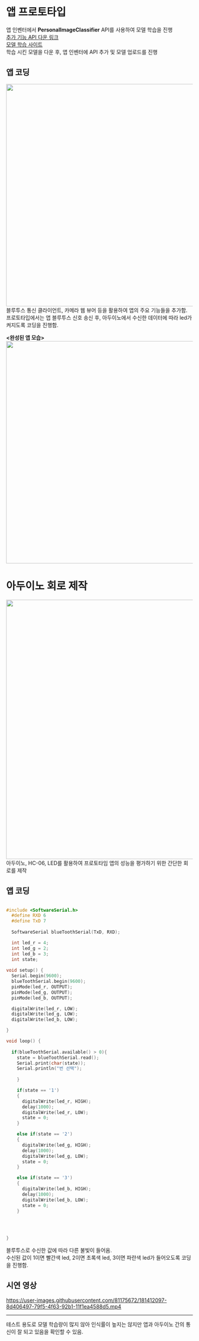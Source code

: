 # 앱 프로토타입
앱 인벤터에서 **PersonalImageClassifier** API를 사용하여 모델 학습을 진행                   
[추가 기능 API 다운 링크](https://mit-cml.github.io/extensions/)                
[모델 학습 사이트](https://classifier.appinventor.mit.edu/oldpic/)                  
학습 시킨 모델을 다운 후, 앱 인벤터에 API 추가 및 모델 업로드를 진행             

## 앱 코딩
<img src="https://user-images.githubusercontent.com/81175672/181410062-8c7531a6-9daf-4df3-9b64-b53d96e6a647.JPG"  width="900" height="600"/>                                
블루투스 통신 클라이언트, 카메라 웹 뷰어 등을 활용하여 앱의 주요 기능들을 추가함.                                                                       
프로토타입에서는 앱 블루투스 신호 송신 후, 아두이노에서 수신한 데이터에 따라 led가 켜지도록 코딩을 진행함.                                           
                        
**<완성된 앱 모습>**                       
<img src="https://user-images.githubusercontent.com/81175672/181408603-93676f2c-e905-4b3c-8b7a-31d32f8c1dbe.JPG"  width="800" height="600"/>          


# 아두이노 회로 제작
<img src="https://user-images.githubusercontent.com/81175672/181410765-b4d39167-2933-4b89-a86a-c9d4f59e83e1.jpg"  width="800" height="700"/>          
아두이노, HC-06, LED를 활용하여 프로토타임 앱의 성능을 평가하기 위한 간단한 회로를 제작

## 앱 코딩
```C

#include <SoftwareSerial.h>
  #define RXD 6
  #define TxD 7
  
  SoftwareSerial blueToothSerial(TxD, RXD);

  int led_r = 4;
  int led_g = 2;
  int led_b = 3;
  int state;
  
void setup() {
  Serial.begin(9600);
  blueToothSerial.begin(9600);
  pinMode(led_r, OUTPUT);
  pinMode(led_g, OUTPUT);
  pinMode(led_b, OUTPUT);

  digitalWrite(led_r, LOW);
  digitalWrite(led_g, LOW);
  digitalWrite(led_b, LOW);

}

void loop() {
  
  if(blueToothSerial.available() > 0){
    state = blueToothSerial.read();
    Serial.print(char(state));
    Serial.println("번 선택");
    
    }

    if(state == '1')
    {
      digitalWrite(led_r, HIGH);
      delay(1000);
      digitalWrite(led_r, LOW);   
      state = 0;
    }

    else if(state == '2')
    {
      digitalWrite(led_g, HIGH);
      delay(1000);
      digitalWrite(led_g, LOW);
      state = 0;
    }

    else if(state == '3')
    {
      digitalWrite(led_b, HIGH);
      delay(1000);
      digitalWrite(led_b, LOW); 
      state = 0;
    }
    
     
     

}
```         
블루투스로 수신한 값에 따라 다른 불빛이 들어옴.               
수신된 값이 1이면 빨간색 led, 2이면 초록색 led, 3이면 파란색 led가 들어오도록 코딩을 진행함.              

## 시연 영상

https://user-images.githubusercontent.com/81175672/181412097-8d406497-79f5-4f63-92b1-11f1ea4588d5.mp4                 
***
테스트 용도로 모델 학습량이 많지 않아 인식률이 높지는 않지만 앱과 아두이노 간의 통신이 잘 되고 있음을 확인할 수 있음.          
